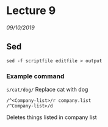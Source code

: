 # Lecture 9
*09/10/2019*

## Sed
`sed -f scriptfile editfile > output`

### Example command 
`s/cat/dog/` Replace cat with dog

```
/^<Company-list>/r company.list
/^Company-list>/d
```
Deletes things listed in company list
